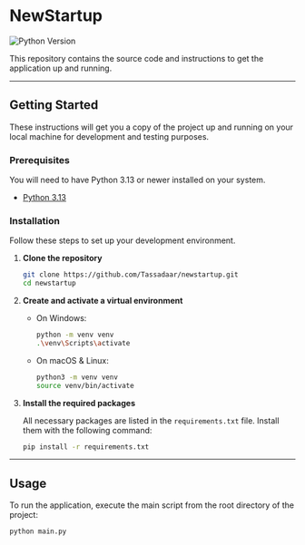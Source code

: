# NewStartup

![Python Version](https://img.shields.io/badge/python-3.13-blue.svg)

This repository contains the source code and instructions to get the application up and running.

---

## Getting Started

These instructions will get you a copy of the project up and running on your local machine for development and testing purposes.


### Prerequisites

You will need to have Python 3.13 or newer installed on your system.

* [Python 3.13](https://www.python.org/)

### Installation

Follow these steps to set up your development environment.

1.  **Clone the repository**

    ```sh
    git clone https://github.com/Tassadaar/newstartup.git
    cd newstartup
    ```

2.  **Create and activate a virtual environment**

    * On Windows:
        ```sh
        python -m venv venv
        .\venv\Scripts\activate
        ```

    * On macOS & Linux:
        ```sh
        python3 -m venv venv
        source venv/bin/activate
        ```

3.  **Install the required packages**

    All necessary packages are listed in the `requirements.txt` file. Install them with the following command:
    ```sh
    pip install -r requirements.txt
    ```

---

## Usage

To run the application, execute the main script from the root directory of the project:

```sh
python main.py